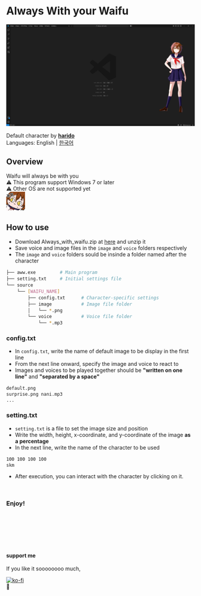# Always With your Waifu
![preview](preview.png)<br>

Default character by **[harido](https://x.com/haridodesu)**<br>
Languages: English | [한국어](README.md)

## Overview
Waifu will always be with you <br>
⚠️ This program support Windows 7 or later <br>
⚠️ Other OS are not supported yet<br>
<img src='./Code/syachi.jpg' width=50 alt="sychi...">

## How to use
- Download Always_with_waifu.zip at [here](https://github.com/wkdvp/always-with-waifu/releases/tag/v1.0) and unzip it
- Save voice and image files in the `image` and `voice` folders respectively
- The `image` and `voice` folders sould be insinde a folder named after the character
``` bash
├── aww.exe         # Main program
├── setting.txt     # Initial settings file  
└── source
    └── [WAIFU_NAME]
        ├── config.txt      # Character-specific settings 
        ├── image           # Image file folder
        │   └── *.png
        └── voice           # Voice file folder  
            └── *.mp3
```

### config.txt
- In `config.txt`, write the name of default image to be display in the first line
- From the next line onward, specify the image and voice to react to
- Images and voices to be played together should be **"written on one line"** and **"separated by a space"**
```
default.png
surprise.png nani.mp3
...
```

### setting.txt
- `setting.txt` is a file to set the image size and position
- Write the width, height, x-coordinate, and y-coordinate of the image **as a percentage**
- In the next line, write the name of the character to be used
```
100 100 100 100
skm
```

- After execution, you can interact with the character by clicking on it.

<br>

### Enjoy!

<br>
<br>
<br>
<br>
<br>

#### support me
If you like it soooooooo much,

[![ko-fi](https://ko-fi.com/img/githubbutton_sm.svg)](https://ko-fi.com/V7V51EOBCF)
<br>
🫣